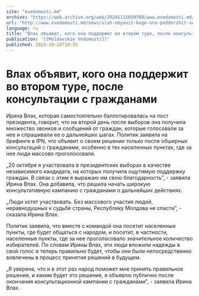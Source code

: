 ```yaml
---
site: "evedomosti.md"
archive: "https://web.archive.org/web/20241115050708/www.evedomosti.md/news/vlah-obyavit-kogo-ona-podderzhit-vo-vtorom-ture-posle-konsul"
url: "http://www.evedomosti.md/news/vlah-obyavit-kogo-ona-podderzhit-vo-vtorom-ture-posle-konsul"
language: ru
title: "Влах объявит, кого она поддержит во втором туре, после консультации с гражданами"
publication: '[[Moldavskie Vedomosti]]'
published: 2024-10-24T10:55
---
```


# Влах объявит, кого она поддержит во втором туре, после консультации с гражданами

Ирина Влах, которая самостоятельно баллотировалась на пост президента, говорит, что на второй день после выборов она получила множество звонков и сообщений от граждан, которые голосовали за нее и спрашивали ее о дальнейших шагах. Политик заявила на брифинге в IPN, что объявит о своем решении только после обширных консультаций с гражданами, особенно в тех населенных пунктах, где за нее люди массово проголосовали.

„20 октября я участвовала в президентских выборах в качестве независимого кандидата, на которых получила ощутимую поддержку граждан. В связи с этим я выражаю им свою благодарность”, - заявила Ирина Влах. Она добавила, что решила начать широкую консультативную кампанию с гражданами о дальнейших действиях.

„Люди хотят участвовать. Без массового участия людей, неравнодушных к судьбе страны, Республику Молдова не спасти”, - сказала Ирина Влах.

Политик заявила, что вместе с командой она посетит населенные пункты, где будет общаться с народом, и посетит, в частности, населенные пункты, где за нее проголосовало значительное количество избирателей. По словам Ирины Влах, эти люди вложили надежды в свой голос и теперь правильно будет, чтобы они были непосредственно вовлечены в процесс принятия решений в будущем.

„Я уверена, что и в этот раз народ поможет мне принять правильное решение, и каким будет это решение, я объявлю публично после окончания консультационной кампании с гражданами”, - заявила Ирина Влах.